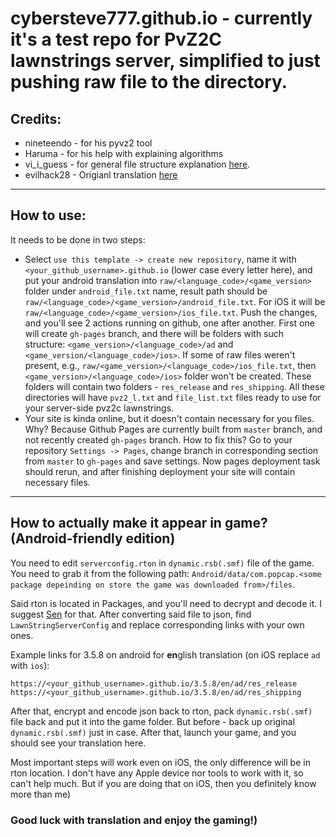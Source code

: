 # cybersteve777.github.io - currently it's a test repo for PvZ2C lawnstrings server, simplified to just pushing raw file to the directory.

## Credits:
 - nineteendo - for his pyvz2 tool
 - Haruma - for his help with explaining algorithms 
 - vi_i_guess - for general file structure explanation [here](https://github.com/viiguess/Lawnstrings-Server).
 - evilhack28 - Origianl translation [here](https://github.com/evilhack28/eviltranslation/)


---
## How to use:
It needs to be done in two steps:

 - Select `use this template -> create new repository`, name it with `<your_github_username>.github.io` (lower case every letter here),  and put your android translation into `raw/<language_code>/<game_version>` folder under `android_file.txt` name, result path should be `raw/<language_code>/<game_version>/android_file.txt`. 
For iOS it will be `raw/<language_code>/<game_version>/ios_file.txt`.
Push the changes, and you'll see 2 actions running on github, one after another.
First one will create `gh-pages` branch, and there will be folders with such structure: `<game_version>/<language_code>/ad` and `<game_version/<language_code>/ios>`. 
If some of raw files weren't present, e.g., `raw/<game_version>/<language_code>/ios_file.txt`, then `<game_version>/<language_code>/ios>` folder won't be created. 
These folders will contain two folders - `res_release` and `res_shipping`. All these directories will have `pvz2_l.txt` and `file_list.txt` files ready to use for your server-side pvz2c lawnstrings.
 - Your site is kinda online, but it doesn't contain necessary for you files. Why? Because Github Pages are currently built from `master` branch, and not recently created `gh-pages` branch.
How to fix this? Go to your repository `Settings -> Pages`, change branch in corresponding section from `master` to `gh-pages` and save settings.
Now pages deployment task should rerun, and after finishing deployment your site will contain necessary files.
---
## How to actually make it appear in game? (Android-friendly edition)
You need to edit `serverconfig.rton` in `dynamic.rsb(.smf)` file of the game.
You need to grab it from the following path: `Android/data/com.popcap.<some package depeinding on store the game was downloaded from>/files`. 

Said rton is located in Packages, and you'll need to decrypt and decode it. 
I suggest [Sen](https://github.com/harumazzz/Sen.Environment) for that. 
After converting said file to json, find `LawnStringServerConfig` and replace corresponding links with your own ones.

Example links for 3.5.8 on android for **en**glish translation (on iOS replace `ad` with `ios`):
```
https://<your_github_username>.github.io/3.5.8/en/ad/res_release
https://<your_github_username>.github.io/3.5.8/en/ad/res_shipping
```

After that, encrypt and encode json back to rton, pack `dynamic.rsb(.smf)` file back and put it into the game folder. 
But before - back up original `dynamic.rsb(.smf)` just in case. After that, launch your game, and you should see your translation here.

Most important steps will work even on iOS, the only difference will be in rton location. 
I don't have any Apple device nor tools to work with it, so can't help much. But if you are doing that on iOS, then you definitely know more than me) 
### Good luck with translation and enjoy the gaming!)
